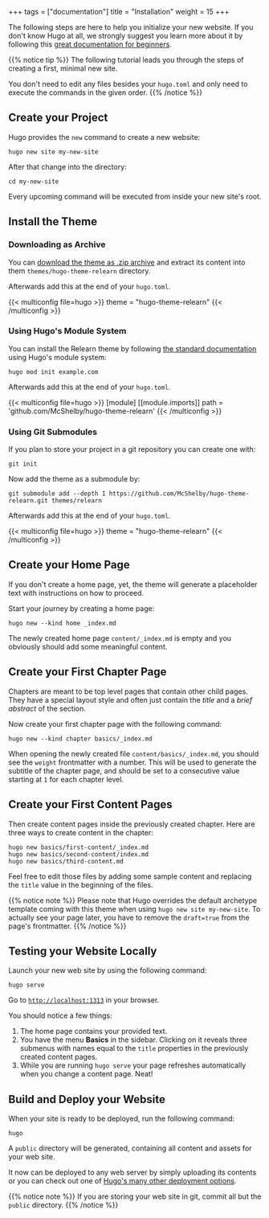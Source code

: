 +++
tags = ["documentation"]
title = "Installation"
weight = 15
+++

The following steps are here to help you initialize your new website. If you don't know Hugo at all, we strongly suggest you learn more about it by following this [great documentation for beginners](https://gohugo.io/overview/quickstart/).

{{% notice tip %}}
The following tutorial leads you through the steps of creating a first, minimal new site.

You don't need to edit any files besides your `hugo.toml` and only need to execute the commands in the given order.
{{% /notice %}}

## Create your Project

Hugo provides the `new` command to create a new website:

````shell
hugo new site my-new-site
````

After that change into the directory:

````shell
cd my-new-site
````

Every upcoming command will be executed from inside your new site's root.

## Install the Theme

### Downloading as Archive

You can [download the theme as .zip archive](https://github.com/McShelby/hugo-theme-relearn/archive/main.zip) and extract its content into them `themes/hugo-theme-relearn` directory.

Afterwards add this at the end of your `hugo.toml`.

{{< multiconfig file=hugo >}}
theme = "hugo-theme-relearn"
{{< /multiconfig >}}

### Using Hugo's Module System

You can install the Relearn theme by following [the standard documentation](https://gohugo.io/hugo-modules/use-modules/#use-a-module-for-a-theme) using Hugo's module system:

````shell
hugo mod init example.com
````

Afterwards add this at the end of your `hugo.toml`.

{{< multiconfig file=hugo >}}
[module]
  [[module.imports]]
    path = 'github.com/McShelby/hugo-theme-relearn'
{{< /multiconfig >}}

### Using Git Submodules

If you plan to store your project in a git repository you can create one with:

````shell
git init
````

Now add the theme as a submodule by:

````shell
git submodule add --depth 1 https://github.com/McShelby/hugo-theme-relearn.git themes/relearn
````

Afterwards add this at the end of your `hugo.toml`.

{{< multiconfig file=hugo >}}
theme = "hugo-theme-relearn"
{{< /multiconfig >}}

## Create your Home Page

If you don't create a home page, yet, the theme will generate a placeholder text with instructions on how to proceed.

Start your journey by creating a home page:

````shell
hugo new --kind home _index.md
````

The newly created home page `content/_index.md` is empty and you obviously should add some meaningful content.

## Create your First Chapter Page

Chapters are meant to be top level pages that contain other child pages. They have a special layout style and often just contain the _title_ and a _brief abstract_ of the section.

Now create your first chapter page with the following command:

````shell
hugo new --kind chapter basics/_index.md
````

When opening the newly created file `content/basics/_index.md`, you should see the `weight` frontmatter with a number. This will be used to generate the subtitle of the chapter page, and should be set to a consecutive value starting at `1` for each chapter level.

## Create your First Content Pages

Then create content pages inside the previously created chapter. Here are three ways to create content in the chapter:

````shell
hugo new basics/first-content/_index.md
hugo new basics/second-content/index.md
hugo new basics/third-content.md
````

Feel free to edit those files by adding some sample content and replacing the `title` value in the beginning of the files.

{{% notice note %}}
Please note that Hugo overrides the default archetype template coming with this theme when using `hugo new site my-new-site`. To actually see your page later, you have to remove the `draft=true` from the page's frontmatter.
{{% /notice %}}

## Testing your Website Locally

Launch your new web site by using the following command:

````shell
hugo serve
````

Go to [`http://localhost:1313`](http://localhost:1313) in your browser.

You should notice a few things:

1. The home page contains your provided text.
2. You have the menu **Basics** in the sidebar. Clicking on it reveals three submenus with names equal to the `title` properties in the previously created content pages.
3. While you are running `hugo serve` your page refreshes automatically when you change a content page. Neat!

## Build and Deploy your Website

When your site is ready to be deployed, run the following command:

````shell
hugo
````

A `public` directory will be generated, containing all content and assets for your web site.

It now can be deployed to any web server by simply uploading its contents or you can check out one of [Hugo's many other deployment options](https://gohugo.io/hosting-and-deployment/).

{{% notice note %}}
If you are storing your web site in git, commit all but the `public` directory.
{{% /notice %}}
